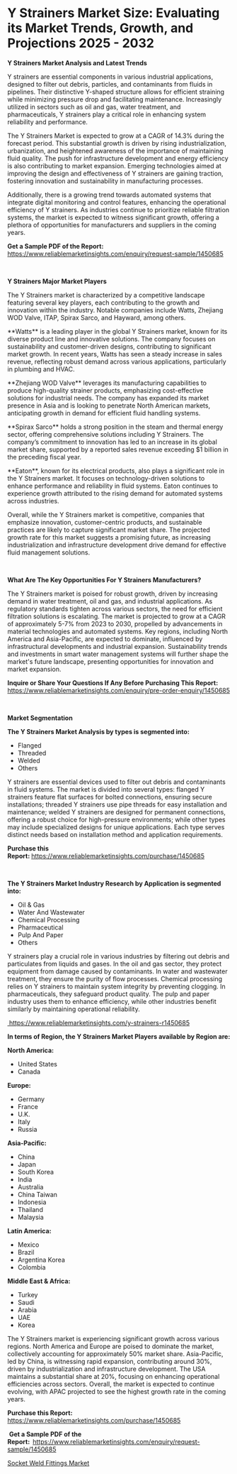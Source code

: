 <p><h1>Y Strainers Market Size: Evaluating its Market Trends, Growth, and Projections 2025 - 2032</h1></p><p><strong>Y Strainers Market Analysis and Latest Trends</strong></p>
<p><p>Y strainers are essential components in various industrial applications, designed to filter out debris, particles, and contaminants from fluids in pipelines. Their distinctive Y-shaped structure allows for efficient straining while minimizing pressure drop and facilitating maintenance. Increasingly utilized in sectors such as oil and gas, water treatment, and pharmaceuticals, Y strainers play a critical role in enhancing system reliability and performance.</p><p>The Y Strainers Market is expected to grow at a CAGR of 14.3% during the forecast period. This substantial growth is driven by rising industrialization, urbanization, and heightened awareness of the importance of maintaining fluid quality. The push for infrastructure development and energy efficiency is also contributing to market expansion. Emerging technologies aimed at improving the design and effectiveness of Y strainers are gaining traction, fostering innovation and sustainability in manufacturing processes. </p><p>Additionally, there is a growing trend towards automated systems that integrate digital monitoring and control features, enhancing the operational efficiency of Y strainers. As industries continue to prioritize reliable filtration systems, the market is expected to witness significant growth, offering a plethora of opportunities for manufacturers and suppliers in the coming years.</p></p>
<p><strong>Get a Sample PDF of the Report:&nbsp;</strong> <a href="https://www.reliablemarketinsights.com/enquiry/request-sample/1450685?utm_campaign=2642&utm_medium=2&utm_source=Github&utm_content=ia&utm_term=09042025&utm_id=y-strainers">https://www.reliablemarketinsights.com/enquiry/request-sample/1450685</a></p>
<p>&nbsp;</p>
<p><strong>Y Strainers Major Market Players</strong></p>
<p><p>The Y Strainers market is characterized by a competitive landscape featuring several key players, each contributing to the growth and innovation within the industry. Notable companies include Watts, Zhejiang WOD Valve, ITAP, Spirax Sarco, and Hayward, among others.</p><p>**Watts** is a leading player in the global Y Strainers market, known for its diverse product line and innovative solutions. The company focuses on sustainability and customer-driven designs, contributing to significant market growth. In recent years, Watts has seen a steady increase in sales revenue, reflecting robust demand across various applications, particularly in plumbing and HVAC.</p><p>**Zhejiang WOD Valve** leverages its manufacturing capabilities to produce high-quality strainer products, emphasizing cost-effective solutions for industrial needs. The company has expanded its market presence in Asia and is looking to penetrate North American markets, anticipating growth in demand for efficient fluid handling systems.</p><p>**Spirax Sarco** holds a strong position in the steam and thermal energy sector, offering comprehensive solutions including Y Strainers. The company’s commitment to innovation has led to an increase in its global market share, supported by a reported sales revenue exceeding $1 billion in the preceding fiscal year.</p><p>**Eaton**, known for its electrical products, also plays a significant role in the Y Strainers market. It focuses on technology-driven solutions to enhance performance and reliability in fluid systems. Eaton continues to experience growth attributed to the rising demand for automated systems across industries.</p><p>Overall, while the Y Strainers market is competitive, companies that emphasize innovation, customer-centric products, and sustainable practices are likely to capture significant market share. The projected growth rate for this market suggests a promising future, as increasing industrialization and infrastructure development drive demand for effective fluid management solutions.</p></p>
<p>&nbsp;</p>
<p><strong>What Are The Key Opportunities For Y Strainers Manufacturers?</strong></p>
<p><p>The Y Strainers market is poised for robust growth, driven by increasing demand in water treatment, oil and gas, and industrial applications. As regulatory standards tighten across various sectors, the need for efficient filtration solutions is escalating. The market is projected to grow at a CAGR of approximately 5-7% from 2023 to 2030, propelled by advancements in material technologies and automated systems. Key regions, including North America and Asia-Pacific, are expected to dominate, influenced by infrastructural developments and industrial expansion. Sustainability trends and investments in smart water management systems will further shape the market's future landscape, presenting opportunities for innovation and market expansion.</p></p>
<p><strong>Inquire or Share Your Questions If Any Before Purchasing This Report:</strong> <a href="https://www.reliablemarketinsights.com/enquiry/pre-order-enquiry/1450685?utm_campaign=2642&utm_medium=2&utm_source=Github&utm_content=ia&utm_term=09042025&utm_id=y-strainers">https://www.reliablemarketinsights.com/enquiry/pre-order-enquiry/1450685</a></p>
<p>&nbsp;</p>
<p><strong>Market Segmentation</strong></p>
<p><strong>The Y Strainers Market Analysis by types is segmented into:</strong></p>
<p><ul><li>Flanged</li><li>Threaded</li><li>Welded</li><li>Others</li></ul></p>
<p><p>Y strainers are essential devices used to filter out debris and contaminants in fluid systems. The market is divided into several types: flanged Y strainers feature flat surfaces for bolted connections, ensuring secure installations; threaded Y strainers use pipe threads for easy installation and maintenance; welded Y strainers are designed for permanent connections, offering a robust choice for high-pressure environments; while other types may include specialized designs for unique applications. Each type serves distinct needs based on installation method and application requirements.</p></p>
<p><strong>Purchase this Report:&nbsp;</strong><a href="https://www.reliablemarketinsights.com/purchase/1450685?utm_campaign=2642&utm_medium=2&utm_source=Github&utm_content=ia&utm_term=09042025&utm_id=y-strainers">https://www.reliablemarketinsights.com/purchase/1450685</a></p>
<p>&nbsp;</p>
<p><strong>The Y Strainers Market Industry Research by Application is segmented into:</strong></p>
<p><ul><li>Oil & Gas</li><li>Water And Wastewater</li><li>Chemical Processing</li><li>Pharmaceutical</li><li>Pulp And Paper</li><li>Others</li></ul></p>
<p><p>Y strainers play a crucial role in various industries by filtering out debris and particulates from liquids and gases. In the oil and gas sector, they protect equipment from damage caused by contaminants. In water and wastewater treatment, they ensure the purity of flow processes. Chemical processing relies on Y strainers to maintain system integrity by preventing clogging. In pharmaceuticals, they safeguard product quality. The pulp and paper industry uses them to enhance efficiency, while other industries benefit similarly by maintaining operational reliability.</p></p>
<p><a href="https://www.reliablemarketinsights.com/y-strainers-r1450685?utm_campaign=2642&utm_medium=2&utm_source=Github&utm_content=ia&utm_term=09042025&utm_id=y-strainers">&nbsp;https://www.reliablemarketinsights.com/y-strainers-r1450685</a></p>
<p><strong>In terms of Region, the Y Strainers Market Players available by Region are:</strong></p>
<p>
    <p> <strong> North America: </strong>
        <ul>
            <li>United States</li>
            <li>Canada</li>
        </ul>
        </p> 
    <p> <strong> Europe: </strong>
        <ul>
            <li>Germany</li>
            <li>France</li>
            <li>U.K.</li>
            <li>Italy</li>
            <li>Russia</li>
        </ul>
        </p> 
    <p> <strong> Asia-Pacific: </strong>
        <ul>
            <li>China</li>
            <li>Japan</li>
            <li>South Korea</li>
            <li>India</li>
            <li>Australia</li>
            <li>China Taiwan</li>
            <li>Indonesia</li>
            <li>Thailand</li>
            <li>Malaysia</li>
        </ul>
        </p> 
    <p> <strong> Latin America: </strong>
        <ul>
            <li>Mexico</li>
            <li>Brazil</li>
            <li>Argentina Korea</li>
            <li>Colombia</li>
        </ul>
        </p> 
    <p> <strong> Middle East & Africa: </strong>
        <ul>
            <li>Turkey</li>
            <li>Saudi</li>
            <li>Arabia</li>
            <li>UAE</li>
            <li>Korea</li>
        </ul>
    </p>
    </p>
<p><p>The Y Strainers market is experiencing significant growth across various regions. North America and Europe are poised to dominate the market, collectively accounting for approximately 50% market share. Asia-Pacific, led by China, is witnessing rapid expansion, contributing around 30%, driven by industrialization and infrastructure development. The USA maintains a substantial share at 20%, focusing on enhancing operational efficiencies across sectors. Overall, the market is expected to continue evolving, with APAC projected to see the highest growth rate in the coming years.</p></p>
<p><strong>Purchase this Report: </strong><a href="https://www.reliablemarketinsights.com/purchase/1450685?utm_campaign=2642&utm_medium=2&utm_source=Github&utm_content=ia&utm_term=09042025&utm_id=y-strainers">https://www.reliablemarketinsights.com/purchase/1450685</a></p>
<p>&nbsp;<strong>Get a Sample PDF of the Report:&nbsp;&nbsp;</strong><a href="https://www.reliablemarketinsights.com/enquiry/request-sample/1450685?utm_campaign=2642&utm_medium=2&utm_source=Github&utm_content=ia&utm_term=09042025&utm_id=y-strainers">https://www.reliablemarketinsights.com/enquiry/request-sample/1450685</a></p>
<p><strong></strong></p>
<p><p><a href="https://github.com/abbislposival/Market-Research-Report-List-2/blob/main/socket-weld-fittings-market.md?utm_campaign=2642&utm_medium=2&utm_source=Github&utm_content=ia&utm_term=09042025&utm_id=y-strainers">Socket Weld Fittings Market</a></p></p>